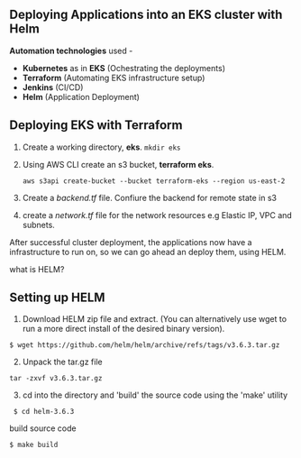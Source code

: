
## Deploying Applications into an EKS cluster with Helm

**Automation technologies** used  - 
* **Kubernetes** as in **EKS** (Ochestrating the deployments)
* **Terraform** (Automating EKS infrastructure setup)
* **Jenkins** (CI/CD)
* **Helm** (Application Deployment)


## Deploying EKS with Terraform

1. Create a working directory, **eks**.
```mkdir eks```

2. Using AWS CLI create an s3 bucket, **terraform eks**. 
    ```
    aws s3api create-bucket --bucket terraform-eks --region us-east-2
    ```

3.  Create a *backend.tf* file. Confiure the backend for remote state in s3

4. create a *network.tf* file for the network resources e.g Elastic IP, VPC and subnets.






After successful cluster deployment, the applications now have a infrastructure to run on, so we can go ahead an deploy them, using HELM.

what is HELM?


## Setting up HELM

1. Download HELM zip file and extract. (You can alternatively use wget to run a more direct install of the desired binary version).

``` 
$ wget https://github.com/helm/helm/archive/refs/tags/v3.6.3.tar.gz
```  
2. Unpack the tar.gz file

```
tar -zxvf v3.6.3.tar.gz 
```
3. cd into the directory and 'build' the source code using the 'make' utility 

```  $ cd helm-3.6.3 ``` 

build source code

 ``` $ make build ```




